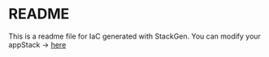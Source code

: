 # README
This is a readme file for IaC generated with StackGen.
You can modify your appStack -> [here](http://main.dev.stackgen.com/appstacks/f2e68d98-0ab5-494a-a02c-9765e9890662)
